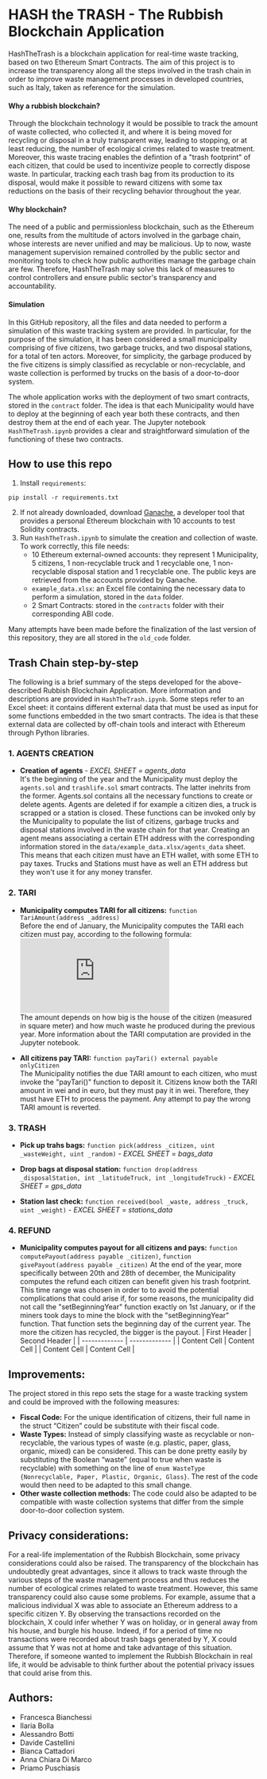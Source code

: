 # HASH the TRASH - The Rubbish Blockchain Application
HashTheTrash is a blockchain application for real-time waste tracking, based on two Ethereum Smart Contracts. The aim of this project is to increase the transparency along all the steps involved in the trash chain in order to improve waste management processes in developed countries, such as Italy, taken as reference for the simulation. 

#### Why a rubbish blockchain?
Through the blockchain technology it would be possible to track the amount of waste collected, who collected it, and where it is being moved for recycling or disposal in a truly transparent way, leading to stopping, or at least reducing, the number of ecological crimes related to waste treatment. Moreover, this waste tracing enables the defintion of a "trash footprint" of each citizen, that could be used to incentivize people to correctly dispose waste. In particular, tracking each trash bag from its production to its disposal, would make it possible to reward citizens with some tax reductions on the basis of their recycling behavior throughout the year. 

#### Why blockchain? 
The need of a public and permissionless blockchain, such as the Ethereum one, results from the multitude of actors involved in the garbage chain, whose interests are never unified and may be malicious. Up to now, waste management supervision remained controlled by the public sector and monitoring tools to check how public authorities manage the garbage chain are few. Therefore, HashTheTrash may solve this lack of measures to control controllers and ensure public sector's transparency and accountability. 

#### Simulation 
In this GitHub repository, all the files and data needed to perform a simulation of this waste tracking system are provided. In particular, for the purpose of the simulation, it has been considered a small municipality comprising of five citizens, two garbage trucks, and two disposal stations, for a total of ten actors. Moreover, for simplicity, the garbage produced by the five citizens is simply classified as recyclable or non-recyclable, and waste collection is performed by trucks on the basis of a door-to-door system.

The whole application works with the deployment of two smart contracts, stored in the `contract` folder. The idea is that each Municipality would have to deploy at the beginning of each year both these contracts, and then destroy them at the end of each year. The Jupyter notebook `HashTheTrash.ipynb` provides a clear and straightforward simulation of the functioning of these two contracts.
 
## How to use this repo 
1. Install `requirements`:
```shell script
pip install -r requirements.txt
```
2. If not already downloaded, download [Ganache](https://www.trufflesuite.com/ganache), a developer tool that provides a personal Ethereum blockchain with 10 accounts to test Solidity contracts. 
3. Run `HashTheTrash.ipynb` to simulate the creation and collection of waste. To work correctly, this file needs:
   * 10 Ethereum external-owned accounts: they represent 1 Municipality, 5 citizens, 1 non-recyclable truck and 1 recyclable one, 1 non-recyclable disposal station and 1 recyclable one. The public keys are retrieved from the accounts provided by Ganache.
   * `example_data.xlsx`: an Excel file containing the necessary data to perform a simulation, stored in the `data` folder. 
   * 2 Smart Contracts: stored in the `contracts` folder with their corresponding ABI code. 
   
Many attempts have been made before the finalization of the last version of this repository, they are all stored in the `old_code` folder. 


## Trash Chain step-by-step
The following is a brief summary of the steps developed for the above-described Rubbish Blockchain Application. More information and descriptions are provided in `HashTheTrash.ipynb`. Some steps refer to an Excel sheet: it contains different external data that must be used as input for some functions embedded in the two smart contracts. The idea is that these external data are collected by off-chain tools and interact with Ethereum through Python libraries. 

### 1. AGENTS CREATION 
  - **Creation of agents** - *EXCEL SHEET = agents_data*  
It's the beginning of the year and the Municipality must deploy the `agents.sol` and `trashlife.sol` smart contracts. The latter inehrits from the former. Agents.sol contains all the necessary functions to create or delete agents. Agents are deleted if for example a citizen dies, a truck is scrapped or a station is closed. These functions can be invoked only by the Municipality to populate the list of citizens, garbage trucks and disposal stations involved in the waste chain for that year. Creating an agent means associating a certain ETH address with the corresponding information stored in the `data/example_data.xlsx/agents_data` sheet. This means that each citizen must have an ETH wallet, with some ETH to pay taxes. Trucks and Stations must have as well an ETH address but they won't use it for any money transfer. 

### 2. TARI 
  - **Municipality computes TARI for all citizens:** `function TariAmount(address _address)`  
Before the end of January, the Municipality computes the TARI each citizen must pay, according to the following formula:    
         ![equation](https://latex.codecogs.com/gif.latex?TARI_%7Bt%7D%20%3D%20%5Cleft%20%28fee_%7Bsqm%7D%5Ccdot%20sqm%5Cright%20%29%20&plus;%20%5Cleft%20%28%20fee_%7Bwaste_%7Bt-1%7D%7D%20%5Ccdot%20waste_%7Bt-1%7D%20%5Cright%20%29)  
The amount depends on how big is the house of the citizen (measured in square meter) and how much waste he produced during the previous year. More information about the TARI computation are provided in the Jupyter notebook. 

  - **All citizens pay TARI:** `function payTari() external payable onlyCitizen`    
The Municipality notifies the due TARI amount to each citizen, who must invoke the "payTari()" function to deposit it. Citizens know both the TARI amount in wei and in euro, but they must pay it in wei. Therefore, they must have ETH to process the payment. Any attempt to pay the wrong TARI amount is reverted. 

### 3. TRASH 
  - **Pick up trahs bags:** `function pick(address _citizen, uint _wasteWeight, uint _random)` - *EXCEL SHEET = bags_data*   

  - **Drop bags at disposal station:** `function drop(address _disposalStation, int _latitudeTruck, int _longitudeTruck)` - *EXCEL SHEET = gps_data*  

  - **Station last check:** `function received(bool _waste, address _truck, uint _weight)` - *EXCEL SHEET = stations_data*

### 4. REFUND
  - **Municipality computes payout for all citizens and pays:** `function computePayout(address payable _citizen)`, `function givePayout(address payable _citizen)`  At the end of the year, more specifically between 20th and 28th of december, the Municipality computes the refund each citizen can benefit given his trash footprint. This time range was chosen in order to to avoid the potential complications that could arise if, for some reasons, the municipality did not call the "setBeginningYear" function exactly on 1st January, or if the miners took days to mine the block with the "setBeginningYear" function. That function sets the beginning day of the current year. The more the citizen has recycled, the bigger is the payout. 
| First Header  | Second Header |
| ------------- | ------------- |
| Content Cell  | Content Cell  |
| Content Cell  | Content Cell  |


## Improvements: 
The project stored in this repo sets the stage for a waste tracking system and could be improved with the following measures: 
-	**Fiscal Code:** For the unique identification of citizens, their full name in the struct “Citizen” could be substitute with their fiscal code.
-	**Waste Types:** Instead of simply classifying waste as recyclable or non-recyclable, the various types of waste (e.g. plastic, paper, glass, organic, mixed) can be considered. This can be done pretty easily by substituting the Boolean “waste” (equal to true when waste is recyclable) with something on the line of `enum WasteType {Nonrecyclable, Paper, Plastic, Organic, Glass}`. The rest of the code would then need to be adapted to this small change.
-	**Other waste collection methods:** The code could also be adapted to be compatible with waste collection systems that differ from the simple door-to-door collection system.

## Privacy considerations:
For a real-life implementation of the Rubbish Blockchain, some privacy considerations could also be raised. The transparency of the blockchain has undoubtedly great advantages, since it allows to track waste through the various steps of the waste management process and thus reduces the number of ecological crimes related to waste treatment. However, this same transparency could also cause some problems. For example, assume that a malicious individual X was able to associate an Ethereum address to a specific citizen Y. By observing the transactions recorded on the blockchain, X could infer whether Y was on holiday, or in general away from his house, and burgle his house. Indeed, if for a period of time no transactions were recorded about trash bags generated by Y, X could assume that Y was not at home and take advantage of this situation. Therefore, if someone wanted to implement the Rubbish Blockchain in real life, it would be advisable to think further about the potential privacy issues that could arise from this. 

## Authors: 
 - Francesca Bianchessi 
 - Ilaria Bolla
 - Alessandro Botti
 - Davide Castellini
 - Bianca Cattadori
 - Anna Chiara Di Marco 
 - Priamo Puschiasis 
